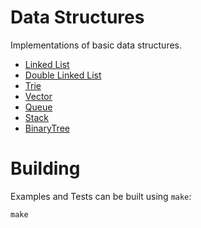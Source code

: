# Data Structures

Implementations of basic data structures.

- [Linked List](./LinkedList/)
- [Double Linked List](./DoubleLinkedList/)
- [Trie](./Trie/)
- [Vector](./Vector/)
- [Queue](./Queue/)
- [Stack](./Stack/)
- [BinaryTree](./BinaryTree/)

# Building

Examples and Tests can be built using `make`:

```
make
```